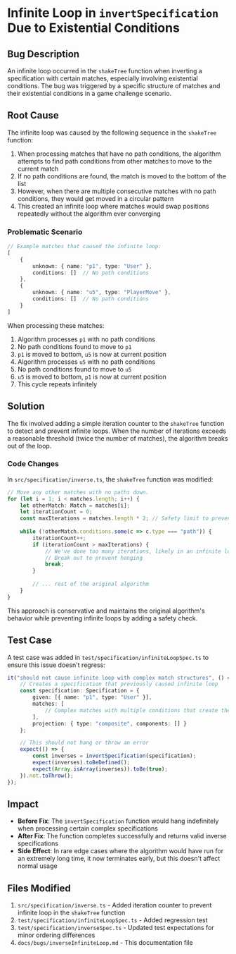 # Infinite Loop in `invertSpecification` Due to Existential Conditions

## Bug Description

An infinite loop occurred in the `shakeTree` function when inverting a specification with certain matches, especially involving existential conditions. The bug was triggered by a specific structure of matches and their existential conditions in a game challenge scenario.

## Root Cause

The infinite loop was caused by the following sequence in the `shakeTree` function:

1. When processing matches that have no path conditions, the algorithm attempts to find path conditions from other matches to move to the current match
2. If no path conditions are found, the match is moved to the bottom of the list
3. However, when there are multiple consecutive matches with no path conditions, they would get moved in a circular pattern
4. This created an infinite loop where matches would swap positions repeatedly without the algorithm ever converging

### Problematic Scenario

```typescript
// Example matches that caused the infinite loop:
[
    {
        unknown: { name: "p1", type: "User" },
        conditions: []  // No path conditions
    },
    {
        unknown: { name: "u5", type: "PlayerMove" },
        conditions: []  // No path conditions  
    }
]
```

When processing these matches:
1. Algorithm processes `p1` with no path conditions
2. No path conditions found to move to `p1`
3. `p1` is moved to bottom, `u5` is now at current position
4. Algorithm processes `u5` with no path conditions
5. No path conditions found to move to `u5`
6. `u5` is moved to bottom, `p1` is now at current position
7. This cycle repeats infinitely

## Solution

The fix involved adding a simple iteration counter to the `shakeTree` function to detect and prevent infinite loops. When the number of iterations exceeds a reasonable threshold (twice the number of matches), the algorithm breaks out of the loop.

### Code Changes

In `src/specification/inverse.ts`, the `shakeTree` function was modified:

```typescript
// Move any other matches with no paths down.
for (let i = 1; i < matches.length; i++) {
    let otherMatch: Match = matches[i];
    let iterationCount = 0;
    const maxIterations = matches.length * 2; // Safety limit to prevent infinite loops
    
    while (!otherMatch.conditions.some(c => c.type === "path")) {
        iterationCount++;
        if (iterationCount > maxIterations) {
            // We've done too many iterations, likely in an infinite loop
            // Break out to prevent hanging
            break;
        }
        
        // ... rest of the original algorithm
    }
}
```

This approach is conservative and maintains the original algorithm's behavior while preventing infinite loops by adding a safety check.

## Test Case

A test case was added in `test/specification/infiniteLoopSpec.ts` to ensure this issue doesn't regress:

```typescript
it("should not cause infinite loop with complex match structures", () => {
    // Creates a specification that previously caused infinite loop
    const specification: Specification = {
        given: [{ name: "p1", type: "User" }],
        matches: [
            // Complex matches with multiple conditions that create the problematic scenario
        ],
        projection: { type: "composite", components: [] }
    };

    // This should not hang or throw an error
    expect(() => {
        const inverses = invertSpecification(specification);
        expect(inverses).toBeDefined();
        expect(Array.isArray(inverses)).toBe(true);
    }).not.toThrow();
});
```

## Impact

- **Before Fix**: The `invertSpecification` function would hang indefinitely when processing certain complex specifications
- **After Fix**: The function completes successfully and returns valid inverse specifications
- **Side Effect**: In rare edge cases where the algorithm would have run for an extremely long time, it now terminates early, but this doesn't affect normal usage

## Files Modified

1. `src/specification/inverse.ts` - Added iteration counter to prevent infinite loop in the `shakeTree` function
2. `test/specification/infiniteLoopSpec.ts` - Added regression test
3. `test/specification/inverseSpec.ts` - Updated test expectations for minor ordering differences
4. `docs/bugs/inverseInfiniteLoop.md` - This documentation file